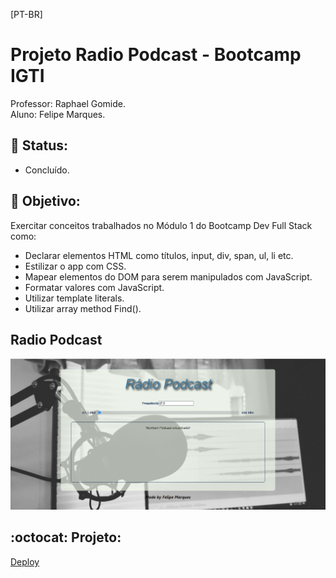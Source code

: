 [PT-BR]

# Projeto Radio Podcast - Bootcamp IGTI

Professor: Raphael Gomide.<br>
Aluno: Felipe Marques.

## :memo: Status:

- Concluído.

## :dart: Objetivo:

Exercitar conceitos trabalhados no Módulo 1 do Bootcamp Dev Full Stack como:

- Declarar elementos HTML como títulos, input, div, span, ul, li etc.<br>
- Estilizar o app com CSS.<br>
- Mapear elementos do DOM para serem manipulados com JavaScript.<br>
- Formatar valores com JavaScript.<br>
- Utilizar template literals.
- Utilizar array method Find().<br>

## Radio Podcast

![Radio Podcast](img/radio-podcast.png)

## :octocat: Projeto:

[Deploy](https://felipe-marques.github.io/radio-podcast/)
